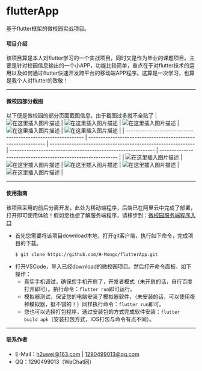 # flutterApp
基于flutter框架的微校园实战项目。

#### 项目介绍
该项目算是本人对flutter学习的一个实战项目，同时又是作为毕业的课题项目。主要是针对校园信息输出的一个小APP，功能比较简单，重点在于对flutter技术的运用以及如何通过flutter快速开发跨平台的移动端APP程序。这算是一次学习，也算是我个人对flutter的致敬！
***
#### 微校园部分截图
以下便是微校园的部分页面截图信息，由于截图过多就不全贴了
| ![在这里插入图片描述](https://img-blog.csdnimg.cn/20200606121029453.jpg?x-oss-process=image/watermark,type_ZmFuZ3poZW5naGVpdGk,shadow_10,text_aHR0cHM6Ly9ibG9nLmNzZG4ubmV0L3FxXzQxNDM4MjIz,size_16,color_FFFFFF,t_70#pic_center) | ![在这里插入图片描述](https://img-blog.csdnimg.cn/20200606121105159.jpg?x-oss-process=image/watermark,type_ZmFuZ3poZW5naGVpdGk,shadow_10,text_aHR0cHM6Ly9ibG9nLmNzZG4ubmV0L3FxXzQxNDM4MjIz,size_16,color_FFFFFF,t_70#pic_center) | ![在这里插入图片描述](https://img-blog.csdnimg.cn/20200606121202200.jpg?x-oss-process=image/watermark,type_ZmFuZ3poZW5naGVpdGk,shadow_10,text_aHR0cHM6Ly9ibG9nLmNzZG4ubmV0L3FxXzQxNDM4MjIz,size_16,color_FFFFFF,t_70#pic_center) | ![在这里插入图片描述](https://img-blog.csdnimg.cn/2020060612133714.jpg?x-oss-process=image/watermark,type_ZmFuZ3poZW5naGVpdGk,shadow_10,text_aHR0cHM6Ly9ibG9nLmNzZG4ubmV0L3FxXzQxNDM4MjIz,size_16,color_FFFFFF,t_70#pic_center) | ![在这里插入图片描述](https://img-blog.csdnimg.cn/20200606121620121.jpg?x-oss-process=image/watermark,type_ZmFuZ3poZW5naGVpdGk,shadow_10,text_aHR0cHM6Ly9ibG9nLmNzZG4ubmV0L3FxXzQxNDM4MjIz,size_16,color_FFFFFF,t_70#pic_center) |
| ------------------------------------------------------------ | ------------------------------------------------------------ | ------------------------------------------------------------ | ------------------------------------------------------------ | ------------------------------------------------------------ |
| ![在这里插入图片描述](https://img-blog.csdnimg.cn/2020060612185828.jpg?x-oss-process=image/watermark,type_ZmFuZ3poZW5naGVpdGk,shadow_10,text_aHR0cHM6Ly9ibG9nLmNzZG4ubmV0L3FxXzQxNDM4MjIz,size_16,color_FFFFFF,t_70#pic_center) | ![在这里插入图片描述](https://img-blog.csdnimg.cn/20200606121923599.jpg?x-oss-process=image/watermark,type_ZmFuZ3poZW5naGVpdGk,shadow_10,text_aHR0cHM6Ly9ibG9nLmNzZG4ubmV0L3FxXzQxNDM4MjIz,size_16,color_FFFFFF,t_70#pic_center) | ![在这里插入图片描述](https://img-blog.csdnimg.cn/20200606122000273.jpg?x-oss-process=image/watermark,type_ZmFuZ3poZW5naGVpdGk,shadow_10,text_aHR0cHM6Ly9ibG9nLmNzZG4ubmV0L3FxXzQxNDM4MjIz,size_16,color_FFFFFF,t_70#pic_center) | ![在这里插入图片描述](https://img-blog.csdnimg.cn/2020060612205462.jpg?x-oss-process=image/watermark,type_ZmFuZ3poZW5naGVpdGk,shadow_10,text_aHR0cHM6Ly9ibG9nLmNzZG4ubmV0L3FxXzQxNDM4MjIz,size_16,color_FFFFFF,t_70#pic_center) | ![在这里插入图片描述](https://img-blog.csdnimg.cn/20200606122343163.jpg?x-oss-process=image/watermark,type_ZmFuZ3poZW5naGVpdGk,shadow_10,text_aHR0cHM6Ly9ibG9nLmNzZG4ubmV0L3FxXzQxNDM4MjIz,size_16,color_FFFFFF,t_70#pic_center) |
***
#### 使用指南
该项目采用的前后分离开发，此处为移动端程序，后端已在阿里云中完成了部署，打开即可使用体验！假如您也想了解服务端程序，请移步到：[微校园服务端程序入口](https://github.com/H-Mongo/flutterAppServer)
- 首先您需要将该项目download本地，打开git客户端，执行如下命令，完成项目的下载。
  ```git
  $ git clone https://github.com/H-Mongo/flutterApp.git
  ```
- 打开VSCode，导入已经download的微校园项目。然后打开命令面板，如下操作：
  * 真实手机调试，确保您手机开启了，开发者模式（未开启的话，自行百度打开即可）。执行命令：`flutter run`即可运行。
  * 模拟器测试，保证您的电脑安装了模拟器软件，（未安装的话，可以使用夜神模拟器，挺不错的！）同样执行命令：`flutter run`即可。
  * 您也可以选择打包程序，通过安装包的方式完成软件安装：`flutter build apk`（安装打包方式，IOS打包与命令有点不同）。

***

#### 联系作者
* E-Mail：h2uwei@163.com | 1290499013@qq.com
* QQ：1290499013（WeChat同）

